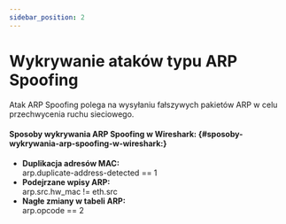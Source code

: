 ```yaml
---
sidebar_position: 2
---
```


# Wykrywanie ataków typu ARP Spoofing

Atak ARP Spoofing polega na wysyłaniu fałszywych pakietów ARP w celu przechwycenia ruchu sieciowego.

#### **Sposoby wykrywania ARP Spoofing w Wireshark:** {#sposoby-wykrywania-arp-spoofing-w-wireshark:}

* **Duplikacja adresów MAC:**  
  arp.duplicate-address-detected \== 1  
* **Podejrzane wpisy ARP:**  
  arp.src.hw\_mac \!= eth.src  
* **Nagłe zmiany w tabeli ARP:**  
  arp.opcode \== 2